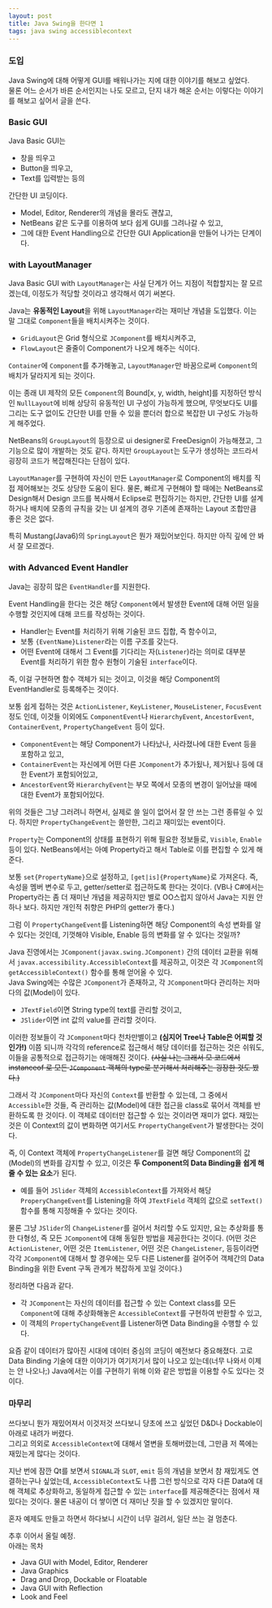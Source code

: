 ```yaml
---
layout: post
title: Java Swing을 한다면 1
tags: java swing accessiblecontext
---
```


### 도입 ###

Java Swing에 대해 어떻게 GUI를 배워나가는 지에 대한 이야기를 해보고 싶었다.  
물론 어느 순서가 바른 순서인지는 나도 모르고, 단지 내가 해온 순서는 이렇다는 이야기를 해보고 싶어서 글을 쓴다.

### Basic GUI ###

Java Basic GUI는

* 창을 띄우고
* Button을 띄우고,
* Text를 입력받는 등의
 
간단한 UI 코딩이다.

* Model, Editor, Renderer의 개념을 몰라도 괜찮고,
* NetBeans 같은 도구를 이용하여 보다 쉽게 GUI를 그려나갈 수 있고,
* 그에 대한 Event Handling으로 간단한 GUI Application을 만들어 나가는 단계이다.

### with LayoutManager ###

Java Basic GUI with `LayoutManager`는 사실 단계가 어느 지점이 적합할지는 잘 모르겠는데,
이정도가 적당할 것이라고 생각해서 여기 써본다.

Java는 **유동적인 Layout**을 위해 `LayoutManager`라는 재미난 개념을 도입했다. 이는 말 그대로 `Component`들을 배치시켜주는 것이다.

* `GridLayout`은 Grid 형식으로 `JComponent`를 배치시켜주고,
* `FlowLayout`은 줄줄이 Component가 나오게 해주는 식이다.

`Container`에 `Component`를 추가해놓고, `LayoutManager`만 바꿈으로써 `Component`의 배치가 달라지게 되는 것이다.

이는 종래 UI 제작의 모든 `Component`의 Bound[x, y, width, height]를 지정하던 방식인 `NullLayout`에 비해 상당히 유동적인 UI 구성이 가능하게 했으며,
무엇보다도 UI를 그리는 도구 없이도 간단한 UI를 만들 수 있을 뿐더러 합으로 복잡한 UI 구성도 가능하게 해주었다.

NetBeans의 `GroupLayout`의 등장으로 ui designer로 FreeDesign이 가능해졌고, 그 기능으로 많이 개발하는 것도 같다. 하지만 `GroupLayout`는 도구가 생성하는 코드라서 굉장히 코드가 복잡해진다는 단점이 있다.

`LayoutManager`를 구현하여 자신이 만든 `LayoutManager`로 Component의 배치를 직접 제어해보는 것도 상당한 도움이 된다. 물론, 빠르게 구현해야 할 때에는 NetBeans로 Design해서 Design 코드를 복사해서 Eclipse로 편집하기는 하지만, 간단한 UI를 설계하거나 배치에 모종의 규칙을 갖는 UI 설계의 경우 기존에 존재하는 Layout 조합만큼 좋은 것은 없다.

특히 Mustang(Java6)의 `SpringLayout`은 뭔가 재밌어보인다. 하지만 아직 깊에 안 봐서 잘 모르겠다.

### with Advanced Event Handler ###

Java는 굉장히 많은 `EventHandler`를 지원한다.

Event Handling을 한다는 것은 해당 `Component`에서 발생한 Event에 대해 어떤 일을 수행할 것인지에 대해 코드를 작성하는 것이다.

* Handler는 Event를 처리하기 위해 기술된 코드 집합, 즉 함수이고,
* 보통 `{EventName}Listener`라는 이름 구조를 갖는다.
* 어떤 Event에 대해서 그 Event를 기다리는 자(`Listener`)라는 의미로 대부분 Event를 처리하기 위한 함수 원형이 기술된 `interface`이다.

즉, 이걸 구현하면 함수 객체가 되는 것이고, 이것을 해당 Component의 EventHandler로 등록해주는 것이다.

보통 쉽게 접하는 것은 `ActionListener`, `KeyListener`, `MouseListener`, `FocusEvent` 정도 인데, 이것들 이외에도 `ComponentEvent`나 `HierarchyEvent`, `AncestorEvent`, `ContainerEvent`, `PropertyChangeEvent` 등이 있다.

* `ComponentEvent`는 해당 Component가 나타났나, 사라졌나에 대한 Event 등을 포함하고 있고,
* `ContainerEvent`는 자신에게 어떤 다른 `JComponent`가 추가됬나, 제거됬나 등에 대한 Event가 포함되어있고,
* `AncestorEvent`와 `HierarchyEvent`는 부모 쪽에서 모종의 변경이 일어났을 때에 대한 Event가 포함되어있다.
 
위의 것들은 그냥 그러려니 하면서, 실제로 쓸 일이 없어서 잘 안 쓰는 그런 종류일 수 있다. 하지만 `PropertyChangeEvent`는 쓸만한, 그리고 재미있는 event이다.

`Property`는 Component의 상태를 표현하기 위해 필요한 정보들로, `Visible`, `Enable` 등이 있다. NetBeans에서는 아예 Property라고 해서 Table로 이를 편집할 수 있게 해준다.

보통 `set{PropertyName}`으로 설정하고, `[get|is]{PropertyName}`로 가져온다. 즉, 속성을 멤버 변수로 두고, getter/setter로 접근하도록 한다는 것이다. (VB나 C#에서는 Property라는 좀 더 재미난 개념을 제공하지만 별로 OO스럽지 않아서 Java는 지원 안하나 보다. 하지만 개인적 취향은 PHP의 getter가 좋다.)

그럼 이 `PropertyChangeEvent`를 Listening하면 해당 Component의 속성 변화를 알 수 있다는 것인데, 기껏해야 Visible, Enable 등의 변화를 알 수 있다는 것일까?

Java 진영에서는 `JComponent(javax.swing.JComponent)` 간의 데이터 교환을 위해서 `javax.accessibility.AccessibleContext`를 제공하고, 이것은 각 `JComponent`의 `getAccessibleContext()` 함수를 통해 얻어올 수 있다.  
Java Swing에는 수많은 `JComponent`가 존재하고, 각 `JComponent`마다 관리하는 저마다의 값(Model)이 있다.

* `JTextField`이면 String type의 text를 관리할 것이고,
* `JSlider`이면 int 값의 value를 관리할 것이다.
 
이러한 정보들이 각 `JComponent`마다 천차만별이고 **(심지어 Tree나 Table은 어찌할 것인가!)** 이쯤 되니까 각각의 reference로 접근해서 해당 데이터를 접근하는 것은 쉬워도, 이들을 공통적으로 접근하기는 애매해진 것이다. ~~(사실 나는 그래서 모 코드에서 instanceof 로 모든 `JComponent` 객체의 type로 분기해서 처리해주는 굉장한 것도 봤다.)~~

그래서 각 `JComponent`마다 자신의 `Context`를 반환할 수 있는데, 그 중에서 `Accessible`한 것들, 즉 관리하는 값(Model)에 대한 접근을 class로 묶어서 객체를 반환하도록 한 것이다.
이 객체로 데이터만 접근할 수 있는 것이라면 재미가 없다. 재밌는 것은 이 Context의 값이 변화하면 여기서도 `PropertyChangeEvent`가 발생한다는 것이다.

즉, 이 Context 객체에 `PropertyChangeListener`를 걸면 해당 Component의 값(Model)의 변화를 감지할 수 있고, 이것은 **두 Component의 Data Binding을 쉽게 해줄 수 있는 요소**가 된다.

* 예를 들어 `JSlider` 객체의 `AccessibleContext`를 가져와서 해당 `ProperyChangeEvent`를 Listening을 하여 `JTextField` 객체의 값으로 `setText()` 함수를 통해 지정해줄 수 있다는 것이다.
 
물론 그냥 `JSlider`의 `ChangeListener`를 걸어서 처리할 수도 있지만, 요는 추상화를 통한 다형성, 즉 모든 `JComponent`에 대해 동일한 방법을 제공한다는 것이다. (어떤 것은 `ActionListener`, 어떤 것은 `ItemListener`, 어떤 것은 `ChangeListener`, 등등이라면 각각 `JComponent`에 대해서 할 경우에는 모두 다른 Listener를 걸어주어 객체간의 Data Binding을 위한 Event 구독 관계가 복잡하게 꼬일 것이다.)

정리하면 다음과 같다.

* 각 `JComponent`는 자신의 데이터를 접근할 수 있는 Context class를 모든 `Component`에 대해 추상화해놓은 `AccessibleContext`를 구현하여 반환할 수 있고,
* 이 객체의 `PropertyChangeEvent`를 Listener하면 Data Binding을 수행할 수 있다.

요즘 같이 데이터가 많아진 시대에 데이터 중심의 코딩이 예전보다 중요해졌다. 고로 Data Binding 기술에 대한 이야기가 여기저기서 많이 나오고 있는데(너무 나와서 이제는 안 나오나;) Java에서는 이를 구현하기 위해 이와 같은 방법을 이용할 수도 있다는 것이다.

### 마무리 ###

쓰다보니 뭔가 재밌어져서 이것저것 쓰다보니 당초에 쓰고 싶었던 D&D나 Dockable이 아래로 내려가 버렸다.  
그리고 의외로 `AccessibleContext`에 대해서 열변을 토해버렸는데, 그만큼 저 쪽에는 재밌는게 많다는 것이다.

지난 번에 잠깐 Qt를 보면서 `SIGNAL`과 `SLOT`, `emit` 등의 개념을 보면서 참 재밌게도 연결하는구나 싶었는데, `AccessibleContext`도 나름 그런 방식으로 각자 다른 Data에 대해 객체로 추상화하고, 동일하게 접근할 수 있는 `interface`를 제공해준다는 점에서 재밌다는 것이다. 물론 내공이 더 쌓이면 더 재미난 짓을 할 수 있겠지만 말이다.

혼자 예제도 만들고 하면서 하다보니 시간이 너무 걸려서, 일단 쓰는 걸 멈춘다.

추후 이어서 올릴 예정.  
아래는 목차

* Java GUI with Model, Editor, Renderer
* Java Graphics
* Drag and Drop, Dockable or Floatable
* Java GUI with Reflection
* Look and Feel
